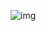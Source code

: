
![img](https://user-images.githubusercontent.com/92695669/159040703-4f3ea3f2-0e92-48f3-b477-8a6d0c374419.png)

